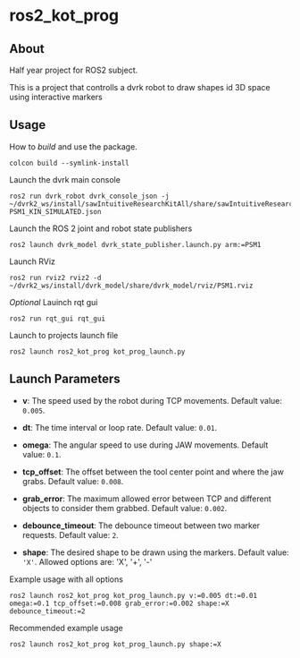 # ros2_kot_prog

## About

Half year project for ROS2 subject. 

This is a project that controlls a dvrk robot to draw shapes id 3D space using interactive markers

## Usage

How to *build* and use the package.

    colcon build --symlink-install

Launch the dvrk main console

    ros2 run dvrk_robot dvrk_console_json -j ~/dvrk2_ws/install/sawIntuitiveResearchKitAll/share/sawIntuitiveResearchKit/share/console/console-PSM1_KIN_SIMULATED.json

Launch the ROS 2 joint and robot state publishers

    ros2 launch dvrk_model dvrk_state_publisher.launch.py arm:=PSM1

Launch RViz

    ros2 run rviz2 rviz2 -d ~/dvrk2_ws/install/dvrk_model/share/dvrk_model/rviz/PSM1.rviz

*Optional* Lauinch rqt gui

    ros2 run rqt_gui rqt_gui

Launch to projects launch file

    ros2 launch ros2_kot_prog kot_prog_launch.py

## Launch Parameters

- **v**: The speed used by the robot during TCP movements. Default value: `0.005`.

- **dt**: The time interval or loop rate. Default value: `0.01`.

- **omega**: The angular speed to use during JAW movements. Default value: `0.1`.

- **tcp_offset**: The offset between the tool center point and where the jaw grabs. Default value: `0.008`.

- **grab_error**: The maximum allowed error between TCP and different objects to consider them grabbed. Default value: `0.002`.

- **debounce_timeout**: The debounce timeout between two marker requests. Default value: `2`.

 - **shape**: The desired shape to be drawn using the markers. Default value: `'X'`. Allowed options are: 'X', '+', '-'

Example usage with all options

    ros2 launch ros2_kot_prog kot_prog_launch.py v:=0.005 dt:=0.01 omega:=0.1 tcp_offset:=0.008 grab_error:=0.002 shape:=X debounce_timeout:=2

Recommended example usage

    ros2 launch ros2_kot_prog kot_prog_launch.py shape:=X
